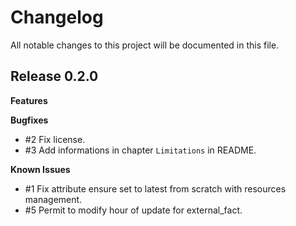 # Changelog

All notable changes to this project will be documented in this file.

## Release 0.2.0

**Features**

**Bugfixes**

  * #2 Fix license.
  * #3 Add informations in chapter `Limitations` in README.

**Known Issues**

  * #1 Fix attribute ensure set to latest from scratch with resources management.
  * #5 Permit to modify hour of update for external_fact.
